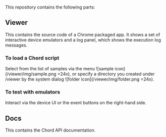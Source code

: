 This repository contains the following parts:

## Viewer

This contains the source code of a Chrome packaged app. It shows a set of
interactive device emulators and a log panel, which shows the execution log
messages.

### To load a Chord script

Select from the list of samples via the menu ![sample
icon](/viewer/img/sample.png =24x), or specify a directory you created under /viewer
by the system dialog ![folder icon](/viewer/img/folder.png =24x).

### To test with emulators
Interact via the device UI or the event buttons on the right-hand side.

## Docs

This contains the Chord API documentation.
